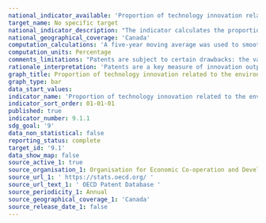 ```yaml
---
national_indicator_available: 'Proportion of technology innovation related to the environment'
target_name: No specific target
national_indicator_description: "The indicator calculates the proportion of patents in environment-related technology out of total patents."
national_geographical_coverage: 'Canada'
computation_calculations: 'A five-year moving average was used to smooth for election and policy impacts that could affect the data during a specific year.'
computation_units: Percentage
comments_limitations: "Patents are subject to certain drawbacks: the value distribution of patents is skewed as many patents have no industrial application (and hence are of little value to society) whereas a few are of substantial value; many inventions are not patented because they are not patentable or inventors may protect the inventions using other methods, such as secrecy, lead time, etc.; the propensity to patent differs across countries and industries; differences in patent regulations make it difficult to compare counts across countries; and changes in patent law over the years make it difficult to analyse trends over time. (OECD Stat)"
rationale_interpretation: 'Patents are a key measure of innovation output, as patent indicators reflect the inventive performance of countries, regions, technologies, firms, etc. They are also used to track the level of diffusion of knowledge across technology areas, countries, sectors, firms, etc., and the level of internationalisation of innovative activities. Patent indicators can serve to measure the output of R&D, its productivity, structure and the development of a specific technology/industry. (OECD Stat)'
graph_title: Proportion of technology innovation related to the environment
graph_type: bar
data_start_values:
indicator_name: 'Proportion of technology innovation related to the environment'
indicator_sort_order: 01-01-01
published: true
indicator_number: 9.1.1
sdg_goal: '9'
data_non_statistical: false
reporting_status: complete
target_id: '9.1'
data_show_map: false
source_active_1: true
source_organisation_1: Organisation for Economic Co-operation and Development
source_url_1: ' https://stats.oecd.org/ '
source_url_text_1: ' OECD Patent Database '
source_periodicity_1: Annual
source_geographical_coverage_1: 'Canada'
source_release_date_1: false
---
```

